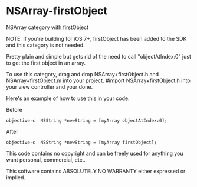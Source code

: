 NSArray-firstObject
===================

NSArray category with firstObject

NOTE: If you're building for iOS 7+, firstObject has been added to the SDK and this category is not needed.

Pretty plain and simple but gets rid of the need to call "objectAtIndex:0" just to get the first object in an array.

To use this category, drag and drop NSArray+firstObject.h and NSArray+firstObject.m into your project. #import NSArray+firstObject.h into your view controller and your done.

Here's an example of how to use this in your code:

Before

  ```objective-c  NSString *newString = [myArray objectAtIndex:0]; ```

After

  ```objective-c  NSString *newString = [myArray firstObject];```
 





This code contains no copyright and can be freely used for anything you want personal, commercial, etc..

This software contains ABSOLUTELY NO WARRANTY either expressed or implied.
